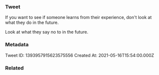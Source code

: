### Tweet
If you want to see if someone learns from their experience, don't look at what they do in the future. 

Look at what they say no to in the future.

### Metadata
Tweet ID: 1393957915623575556
Created At: 2021-05-16T15:54:00.000Z

### Related

